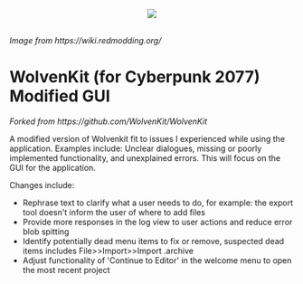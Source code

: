 <p align="center">
  <a href="https://wiki.redmodding.org/wolvenkit"><img src="https://user-images.githubusercontent.com/65016231/191120204-c8e08bb2-d68b-4919-91ec-f8c1aaef1e6a.png"/></a><br /><br />
</p>
<em>Image from https://wiki.redmodding.org/ </em>


<h1>WolvenKit (for Cyberpunk 2077) Modified GUI </h1>
<em>Forked from https://github.com/WolvenKit/WolvenKit </em>
<p>
  A modified version of Wolvenkit fit to issues I experienced while using the application. Examples include: Unclear dialogues, missing or poorly implemented functionality, and unexplained errors.
  This will focus on the GUI for the application.


  Changes include:
  <ul>
    <li>Rephrase text to clarify what a user needs to do, for example: the export tool doesn't inform the user of where to add files</li>
    <li>Provide more responses in the log view to user actions and reduce error blob spitting</li>
    <li>Identify potentially dead menu items to fix or remove, suspected dead items includes File>>Import>>Import .archive </li>
    <li>Adjust functionality of 'Continue to Editor' in the welcome menu to open the most recent project</li>
  </ul>
</p>
